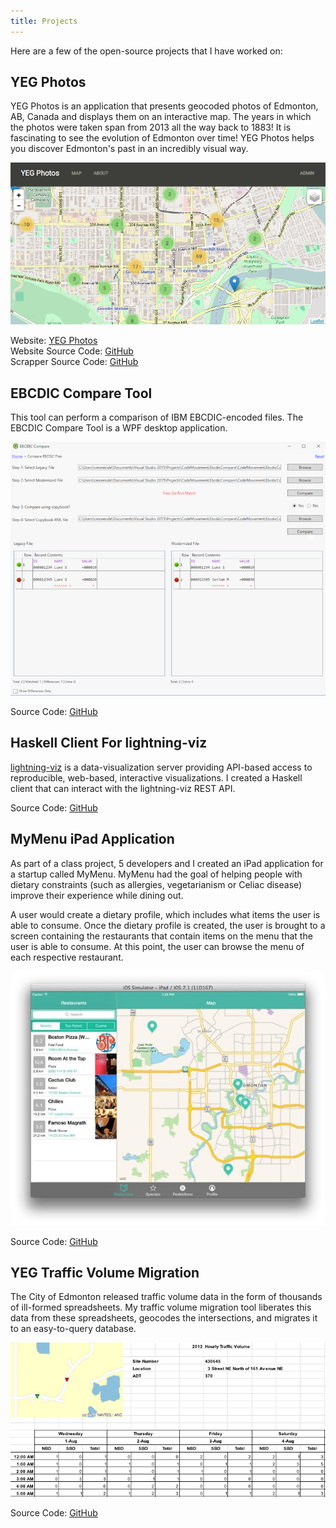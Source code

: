 ```yaml
---
title: Projects
---
```


Here are a few of the open-source projects that I have worked on:

## YEG Photos  

YEG Photos is an application that presents geocoded photos of Edmonton, AB, Canada and displays 
them on an interactive map. The years in which the photos were taken span from 2013 all 
the way back to 1883! It is fascinating to see the evolution of Edmonton over time! YEG 
Photos helps you discover Edmonton's past in an incredibly visual way.

![YEG Photos Screenshot](/images/projects-yeg-photos.png)

Website: [YEG Photos](http://yegphotos.xyz/)  
Website Source Code: [GitHub](https://github.com/cmoresid/yeg-historic-photos)  
Scrapper Source Code: [GitHub](https://github.com/cmoresid/yeg-city-archive-scrapper)

## EBCDIC Compare Tool  
  
This tool can perform a comparison of IBM EBCDIC-encoded files. The EBCDIC Compare Tool is
a WPF desktop application.

![EBCDIC Compare Tool Screenshot](/images/projects-ebcdic-compare-tool.png)  
  
Source Code: [GitHub](https://github.com/cmoresid/ebcdic-compare-tool)

## Haskell Client For lightning-viz

[lightning-viz](http://lightning-viz.org) is a data-visualization server
providing API-based access to reproducible, web-based, interactive visualizations. I created a
Haskell client that can interact with the lightning-viz REST API.

Source Code: [GitHub](https://github.com/cmoresid/lightning-haskell)

## MyMenu iPad Application 
  
As part of a class project, 5 developers and I created an iPad application for
a startup called MyMenu. MyMenu had the goal of helping people with dietary 
constraints (such as allergies, vegetarianism or Celiac disease) improve their
experience while dining out. 

A user would create a dietary profile, which includes what items the user is able
to consume. Once the dietary profile is created, the user is brought to a screen containing
the restaurants that contain items on the menu that the user is able to consume. At this point,
the user can browse the menu of each respective restaurant.

![MyMenu Screenshot](/images/projects-mymenu.png)

Source Code: [GitHub](https://github.com/UniversityOfAlberta/MyMenu)

## YEG Traffic Volume Migration  
  
The City of Edmonton released traffic volume data in the form of thousands of ill-formed 
spreadsheets. My traffic volume migration tool liberates this data from these spreadsheets, 
geocodes the intersections, and migrates it to an easy-to-query database.  
  
![YEG Traffic Volume Migration](/images/projects-traffic-volume.png)  
  
Source Code: [GitHub](https://github.com/cmoresid/edmonton-traffic-db)